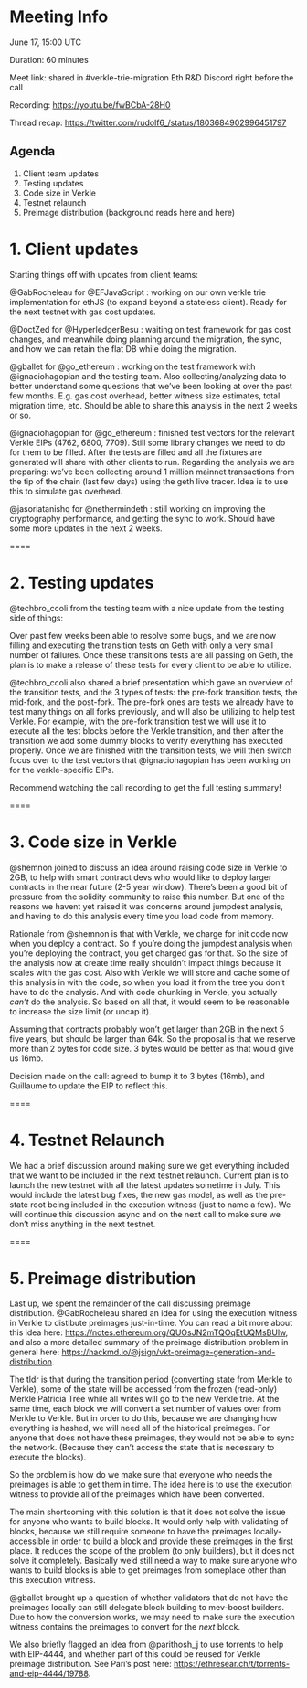 # Meeting Info

June 17, 15:00 UTC

Duration: 60 minutes

Meet link: shared in #verkle-trie-migration Eth R&D Discord right before the call

Recording: https://youtu.be/fwBCbA-28H0

Thread recap: https://twitter.com/rudolf6_/status/1803684902996451797

## Agenda

1. Client team updates
2. Testing updates
3. Code size in Verkle
4. Testnet relaunch
5. Preimage distribution (background reads here and here)

# 1. Client updates

Starting things off with updates from client teams:

@GabRocheleau for 
@EFJavaScript
: working on our own verkle trie implementation for ethJS (to expand beyond a stateless client). Ready for the next testnet with gas cost updates.

@DoctZed
 for 
@HyperledgerBesu
: waiting on test framework for gas cost changes, and meanwhile doing planning around the migration, the sync, and how we can retain the flat DB while doing the migration. 

@gballet
 for 
@go_ethereum
: working on the test framework with 
@ignaciohagopian
 and the testing team. Also collecting/analyzing data to better understand some questions that we’ve been looking at over the past few months. E.g. gas cost overhead, better witness size estimates, total migration time, etc. Should be able to share this analysis in the next 2 weeks or so.

@ignaciohagopian
 for 
@go_ethereum
: finished test vectors for the relevant Verkle EIPs (4762, 6800, 7709). Still some library changes we need to do for them to be filled. After the tests are filled and all the fixtures are generated will share with other clients to run. Regarding the analysis we are preparing: we’ve been collecting around 1 million mainnet transactions from the tip of the chain (last few days) using the geth live tracer. Idea is to use this to simulate gas overhead.

@jasoriatanishq
 for 
@nethermindeth
: still working on improving the cryptography performance, and getting the sync to work. Should have some more updates in the next 2 weeks.

====

# 2. Testing updates

@techbro_ccoli
 from the testing team with a nice update from the testing side of things:

Over past few weeks been able to resolve some bugs, and we are now filling and executing the transition tests on Geth with only a very small number of failures. Once these transitions tests are all passing on Geth, the plan is to make a release of these tests for every client to be able to utilize.

@techbro_ccoli
 also shared a brief presentation which gave an overview of the transition tests, and the 3 types of tests: the pre-fork transition tests, the mid-fork, and the post-fork. The pre-fork ones are tests we already have to test many things on all forks previously, and will also be utilizing to help test Verkle. For example, with the pre-fork transition test we will use it to execute all the test blocks before the Verkle transition, and then after the transition we add some dummy blocks to verify everything has executed properly. Once we are finished with the transition tests, we will then switch focus over to the test vectors that 
@ignaciohagopian
 has been working on for the verkle-specific EIPs.

Recommend watching the call recording to get the full testing summary!

====

# 3. Code size in Verkle

@shemnon
 joined to discuss an idea around raising code size in Verkle to 2GB, to help with smart contract devs who would like to deploy larger contracts in the near future (2-5 year window). There’s been a good bit of pressure from the solidity community to raise this number. But one of the reasons we havent yet raised it was concerns around jumpdest analysis, and having to do this analysis every time you load code from memory.

Rationale from 
@shemnon
 is that with Verkle, we charge for init code now when you deploy a contract. So if you’re doing the jumpdest analysis when you’re deploying the contract, you get charged gas for that. So the size of the analysis now at create time really shouldn’t impact things because it scales with the gas cost. Also with Verkle we will store and cache some of this analysis in with the code, so when you load it from the tree you don’t have to do the analysis. And with code chunking in Verkle, you actually _can’t_ do the analysis. So based on all that, it would seem to be reasonable to increase the size limit (or uncap it).

Assuming that contracts probably won’t get larger than 2GB in the next 5 five years, but should be larger than 64k. So the proposal is that we reserve more than 2 bytes for code size. 3 bytes would be better as that would give us 16mb.

Decision made on the call: agreed to bump it to 3 bytes (16mb), and Guillaume to update the EIP to reflect this.

====

# 4. Testnet Relaunch

We had a brief discussion around making sure we get everything included that we want to be included in the next testnet relaunch. Current plan is to launch the new testnet with all the latest updates sometime in July. This would include the latest bug fixes, the new gas model, as well as the pre-state root being included in the execution witness (just to name a few). We will continue this discussion async and on the next call to make sure we don’t miss anything in the next testnet.

====

# 5. Preimage distribution

Last up, we spent the remainder of the call discussing preimage distribution. @GabRocheleau shared an idea for using the execution witness in Verkle to distibute preimages just-in-time. You can read a bit more about this idea here: https://notes.ethereum.org/QUOsJN2mTQOqEtUQMsBUlw, and also a more detailed summary of the preimage distribution problem in general here: https://hackmd.io/@jsign/vkt-preimage-generation-and-distribution.

The tldr is that during the transition period (converting state from Merkle to Verkle), some of the state will be accessed from the frozen (read-only) Merkle Patricia Tree while all writes will go to the new Verkle trie. At the same time, each block we will convert a set number of values over from Merkle to Verkle. But in order to do this, because we are changing how everything is hashed, we will need all of the historical preimages. For anyone that does not have these preimages, they would not be able to sync the network. (Because they can’t access the state that is necessary to execute the blocks).

So the problem is how do we make sure that everyone who needs the preimages is able to get them in time. The idea here is to use the execution witness to provide all of the preimages which have been converted. 

The main shortcoming with this solution is that it does not solve the issue for anyone who wants to build blocks. It would only help with validating of blocks, because we still require someone to have the preimages locally-accessible in order to build a block and provide these preimages in the first place. It reduces the scope of the problem (to only builders), but it does not solve it completely. Basically we’d still need a way to make sure anyone who wants to build blocks is able to get preimages from someplace other than this execution witness.

@gballet
 brought up a question of whether validators that do not have the preimages locally can still delegate block building to mev-boost builders. Due to how the conversion works, we may need to make sure the execution witness contains the preimages to convert for the _next_ block.

We also briefly flagged an idea from 
@parithosh_j
 to use torrents to help with EIP-4444, and whether part of this could be reused for Verkle preimage distribution. See Pari’s post here: https://ethresear.ch/t/torrents-and-eip-4444/19788.
